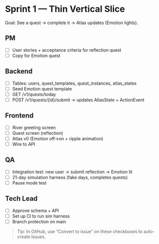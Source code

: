 # Sprint 1 — Thin Vertical Slice
Goal: See a quest → complete it → Atlas updates (Emotion lights).

## PM
- [ ] User stories + acceptance criteria for reflection quest
- [ ] Copy for Emotion quest

## Backend
- [ ] Tables: users, quest_templates, quest_instances, atlas_states
- [ ] Seed Emotion quest template
- [ ] GET /v1/quests/today
- [ ] POST /v1/quests/{id}/submit → updates AtlasState + ActionEvent

## Frontend
- [ ] River greeting screen
- [ ] Quest screen (reflection)
- [ ] Atlas v0 (Emotion off→on + ripple animation)
- [ ] Wire to API

## QA
- [ ] Integration test: new user → submit reflection → Emotion lit
- [ ] 21-day simulation harness (fake days, completes quests)
- [ ] Pause mode test

## Tech Lead
- [ ] Approve schema + API
- [ ] Set up CI to run sim harness
- [ ] Branch protection on main

> Tip: In GitHub, use “Convert to issue” on these checkboxes to auto-create Issues.

